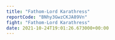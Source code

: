```yaml
---
title: "Fathom-Lord Karathress"
reportCode: "BNhy3GwzCKJA89Vn"
fight: "Fathom-Lord Karathress"
date: 2021-10-24T19:01:26.673000+00:00
---
```

